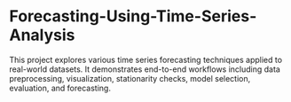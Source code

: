 # Forecasting-Using-Time-Series-Analysis

This project explores various time series forecasting techniques applied to real-world datasets. It demonstrates end-to-end workflows including data preprocessing, visualization, stationarity checks, model selection, evaluation, and forecasting.
